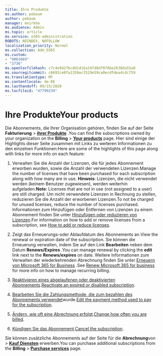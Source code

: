 ```yaml
---
title: Ihre Produkte
ms.author: pebaum
author: pebaum
manager: mnirkhe
ms.audience: Admin
ms.topic: article
ms.service: o365-administration
ROBOTS: NOINDEX, NOFOLLOW
localization_priority: Normal
ms.collection: Adm_O365
ms.custom:
- "9001669"
- "3736"
ms.openlocfilehash: c7c4e9427bcdd1416a197d8df078be2638da55a0
ms.sourcegitcommit: c6692ce0fa1358ec3529e59ca0ecdfdea4cdc759
ms.translationtype: MT
ms.contentlocale: de-DE
ms.lasthandoff: 09/15/2020
ms.locfileid: "47799239"
---
```

# <a name="your-products"></a><span data-ttu-id="0e4c5-102">Ihre Produkte</span><span class="sxs-lookup"><span data-stu-id="0e4c5-102">Your products</span></span>

<span data-ttu-id="0e4c5-103">Die Abonnements, die Ihrer Organisation gehören, finden Sie auf der Seite **Fakturierung**  >  **[ihrer Produkte](https://go.microsoft.com/fwlink/p/?linkid=842054)** .</span><span class="sxs-lookup"><span data-stu-id="0e4c5-103">You can find the subscriptions owned by your organization on the **Billing** > **[Your products](https://go.microsoft.com/fwlink/p/?linkid=842054)** page.</span></span> <span data-ttu-id="0e4c5-104">Hier sind einige der Highlights dieser Seite zusammen mit Links zu weiteren Informationen zu den einzelnen Funktionen:</span><span class="sxs-lookup"><span data-stu-id="0e4c5-104">Here are some of the highlights of this page along with links for more info on each feature:</span></span>

1. <span data-ttu-id="0e4c5-105">Verwalten Sie die Anzahl der Lizenzen, die für jedes Abonnement erworben wurden, sowie die Anzahl der verwendeten Lizenzen.</span><span class="sxs-lookup"><span data-stu-id="0e4c5-105">Manage the number of licenses that have been purchased for each subscription along with how many are in use.</span></span>  <span data-ttu-id="0e4c5-106">**Hinweis**: Lizenzen, die nicht verwendet werden (keinem Benutzer zugewiesen), werden weiterhin aufgeladen.</span><span class="sxs-lookup"><span data-stu-id="0e4c5-106">**Note**: Licenses that are not in use (not assigned to a user) are still charged.</span></span>  <span data-ttu-id="0e4c5-107">Um nicht verwendete Lizenzen in Rechnung zu stellen, reduzieren Sie die Anzahl der erworbenen Lizenzen.</span><span class="sxs-lookup"><span data-stu-id="0e4c5-107">To not be charged for unused licenses, reduce the number of licenses purchased.</span></span> <span data-ttu-id="0e4c5-108">Informationen zum Hinzufügen oder Entfernen von Lizenzen zu einem Abonnement finden Sie unter [Hinzufügen oder reduzieren von Lizenzen](https://docs.microsoft.com/alchemyinsights/how-to-add-or-reduce-licenses).</span><span class="sxs-lookup"><span data-stu-id="0e4c5-108">For information on how to add or remove licenses from a subscription, see [How to add or reduce licenses](https://docs.microsoft.com/alchemyinsights/how-to-add-or-reduce-licenses).</span></span>

2. <span data-ttu-id="0e4c5-109">Zeigt das Erneuerungs-oder Ablaufdatum des Abonnements an.</span><span class="sxs-lookup"><span data-stu-id="0e4c5-109">View the renewal or expiration date of the subscription.</span></span>  <span data-ttu-id="0e4c5-110">Sie können die Erneuerung verwalten, indem Sie auf den Link **Bearbeiten** neben dem Datum **Renews/Expires** .</span><span class="sxs-lookup"><span data-stu-id="0e4c5-110">You can manage renewal by clicking the **edit** link next to the **Renews/expires** on date.</span></span>  <span data-ttu-id="0e4c5-111">Weitere Informationen zum Verwalten der wiederkehrenden Abrechnung finden Sie unter [Erneuern von Microsoft 365 for Business](https://go.microsoft.com/fwlink/?linkid=2119216) .</span><span class="sxs-lookup"><span data-stu-id="0e4c5-111">See [Renew Microsoft 365 for business](https://go.microsoft.com/fwlink/?linkid=2119216) for more info on how to manage recurring billing.</span></span>

3. <span data-ttu-id="0e4c5-112">[Reaktivieren eines abgelaufenen oder deaktivierten Abonnements](https://go.microsoft.com/fwlink/?linkid=2117519).</span><span class="sxs-lookup"><span data-stu-id="0e4c5-112">[Reactivate an expired or disabled subscription](https://go.microsoft.com/fwlink/?linkid=2117519).</span></span>

4. <span data-ttu-id="0e4c5-113">[Bearbeiten Sie die Zahlungsmethode, die zum bezahlen des Abonnements verwendet](https://go.microsoft.com/fwlink/?linkid=2117167)wurde.</span><span class="sxs-lookup"><span data-stu-id="0e4c5-113">[Edit the payment method used to pay for the subscription](https://go.microsoft.com/fwlink/?linkid=2117167).</span></span>

5. <span data-ttu-id="0e4c5-114">[Ändern, wie oft eine Abrechnung erfolgt](https://go.microsoft.com/fwlink/?linkid=2119112).</span><span class="sxs-lookup"><span data-stu-id="0e4c5-114">[Change how often you are billed](https://go.microsoft.com/fwlink/?linkid=2119112).</span></span>

6. <span data-ttu-id="0e4c5-115">[Kündigen Sie das Abonnement](https://go.microsoft.com/fwlink/?linkid=2119113).</span><span class="sxs-lookup"><span data-stu-id="0e4c5-115">[Cancel the subscription](https://go.microsoft.com/fwlink/?linkid=2119113).</span></span>

<span data-ttu-id="0e4c5-116">Sie können zusätzliche Abonnements auf der Seite für die **Abrechnung**von  >  [**Kauf Diensten**](https://go.microsoft.com/fwlink/p/?linkid=868433) erwerben.</span><span class="sxs-lookup"><span data-stu-id="0e4c5-116">You can purchase additional subscriptions from the **Billing** > [**Purchase services**](https://go.microsoft.com/fwlink/p/?linkid=868433) page.</span></span>
